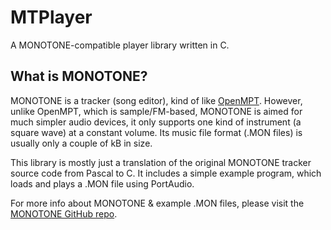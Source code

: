 # MTPlayer
A MONOTONE-compatible player library written in C.

## What is MONOTONE?
MONOTONE is a tracker (song editor), kind of like [OpenMPT](https://openmpt.org/).
However, unlike OpenMPT, which is sample/FM-based, MONOTONE is aimed for much simpler audio devices,
it only supports one kind of instrument (a square wave) at a constant volume.
Its music file format (.MON files) is usually only a couple of kB in size.

This library is mostly just a translation of the original MONOTONE tracker source code from Pascal to C. It includes a simple example program, which loads and plays a .MON file using PortAudio.

For more info about MONOTONE & example .MON files, please visit the [MONOTONE GitHub repo](https://github.com/MobyGamer/MONOTONE).
